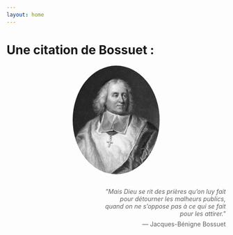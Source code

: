 ```yaml
---
layout: home
---
```


# Une citation de Bossuet : 

<div style="text-align: center; margin-bottom: 2em;">
  <img src="/asset/bossuet_photo.jpg" alt="Photo de Jacques-Bénigne Bossuet" style="width: 200px; border-radius: 50%;">
</div>

<div style="max-width: 60%; margin-left: auto; margin-right: 0; text-align: right;">
  <blockquote style="border: none; padding: 0;">
    <p style="margin-bottom: 0.5em; font-style: italic;">"Mais Dieu se rit des prières qu’on luy fait pour détourner les malheurs publics, quand on ne s’oppose pas à ce qui se fait pour les attirer."</p>
    <footer>— Jacques-Bénigne Bossuet</footer>
  </blockquote>
</div>

<br>
